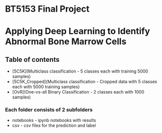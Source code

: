 # BT5153 Final Project
# Applying Deep Learning to Identify Abnormal Bone Marrow Cells

## Table of contents
* [5C5K](Multiclass classification - 5 classes each with training 5000 samples)
* [5C5K_Cropped](Multiclass classification - Cropped data with 5 classes each with 5000 training samples)
* [OvR](One-vs-all Binary Classification - 2 classes each with 1000 samples)
	
### Each folder consists of 2 subfolders
* notebooks - ipynb notebooks with results
* csv - csv files for the prediction and label
